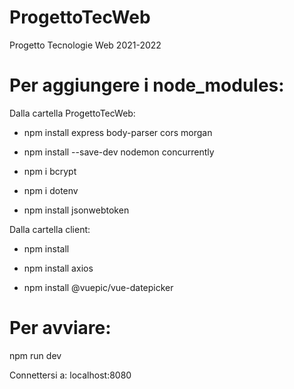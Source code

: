 # ProgettoTecWeb

Progetto Tecnologie Web 2021-2022

# Per aggiungere i node_modules:

Dalla cartella ProgettoTecWeb: 

* npm install express body-parser cors morgan

* npm install --save-dev nodemon concurrently

* npm i bcrypt

* npm i dotenv

* npm install jsonwebtoken

Dalla cartella client:

* npm install

* npm install axios

* npm install @vuepic/vue-datepicker

# Per avviare:

npm run dev

Connettersi a: localhost:8080


